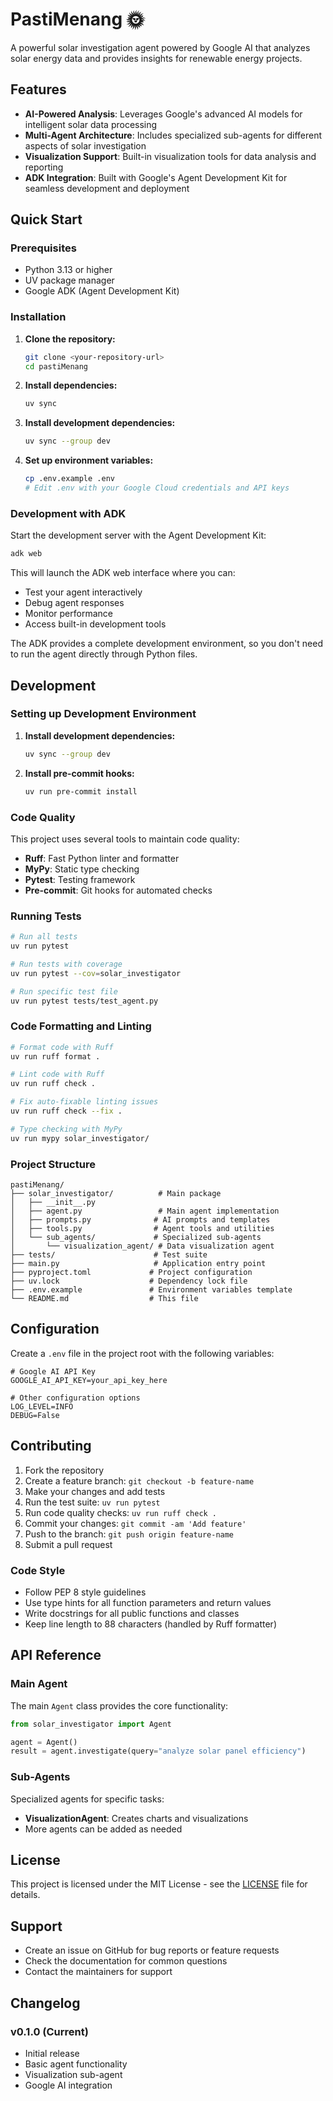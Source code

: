 # PastiMenang 🌞

A powerful solar investigation agent powered by Google AI that analyzes solar energy data and provides insights for renewable energy projects.

## Features

- **AI-Powered Analysis**: Leverages Google's advanced AI models for intelligent solar data processing
- **Multi-Agent Architecture**: Includes specialized sub-agents for different aspects of solar investigation
- **Visualization Support**: Built-in visualization tools for data analysis and reporting
- **ADK Integration**: Built with Google's Agent Development Kit for seamless development and deployment

## Quick Start

### Prerequisites

- Python 3.13 or higher
- UV package manager
- Google ADK (Agent Development Kit)

### Installation

1. **Clone the repository:**
   ```bash
   git clone <your-repository-url>
   cd pastiMenang
   ```

2. **Install dependencies:**
   ```bash
   uv sync
   ```

3. **Install development dependencies:**
   ```bash
   uv sync --group dev
   ```

4. **Set up environment variables:**
   ```bash
   cp .env.example .env
   # Edit .env with your Google Cloud credentials and API keys
   ```

### Development with ADK

Start the development server with the Agent Development Kit:

```bash
adk web
```

This will launch the ADK web interface where you can:
- Test your agent interactively
- Debug agent responses
- Monitor performance
- Access built-in development tools

The ADK provides a complete development environment, so you don't need to run the agent directly through Python files.

## Development

### Setting up Development Environment

1. **Install development dependencies:**
   ```bash
   uv sync --group dev
   ```

2. **Install pre-commit hooks:**
   ```bash
   uv run pre-commit install
   ```

### Code Quality

This project uses several tools to maintain code quality:

- **Ruff**: Fast Python linter and formatter
- **MyPy**: Static type checking
- **Pytest**: Testing framework
- **Pre-commit**: Git hooks for automated checks

### Running Tests

```bash
# Run all tests
uv run pytest

# Run tests with coverage
uv run pytest --cov=solar_investigator

# Run specific test file
uv run pytest tests/test_agent.py
```

### Code Formatting and Linting

```bash
# Format code with Ruff
uv run ruff format .

# Lint code with Ruff
uv run ruff check .

# Fix auto-fixable linting issues
uv run ruff check --fix .

# Type checking with MyPy
uv run mypy solar_investigator/
```

### Project Structure

```
pastiMenang/
├── solar_investigator/          # Main package
│   ├── __init__.py
│   ├── agent.py                 # Main agent implementation
│   ├── prompts.py              # AI prompts and templates
│   ├── tools.py                # Agent tools and utilities
│   └── sub_agents/             # Specialized sub-agents
│       └── visualization_agent/ # Data visualization agent
├── tests/                      # Test suite
├── main.py                     # Application entry point
├── pyproject.toml             # Project configuration
├── uv.lock                    # Dependency lock file
├── .env.example               # Environment variables template
└── README.md                  # This file
```

## Configuration

Create a `.env` file in the project root with the following variables:

```env
# Google AI API Key
GOOGLE_AI_API_KEY=your_api_key_here

# Other configuration options
LOG_LEVEL=INFO
DEBUG=False
```

## Contributing

1. Fork the repository
2. Create a feature branch: `git checkout -b feature-name`
3. Make your changes and add tests
4. Run the test suite: `uv run pytest`
5. Run code quality checks: `uv run ruff check .`
6. Commit your changes: `git commit -am 'Add feature'`
7. Push to the branch: `git push origin feature-name`
8. Submit a pull request

### Code Style

- Follow PEP 8 style guidelines
- Use type hints for all function parameters and return values
- Write docstrings for all public functions and classes
- Keep line length to 88 characters (handled by Ruff formatter)

## API Reference

### Main Agent

The main `Agent` class provides the core functionality:

```python
from solar_investigator import Agent

agent = Agent()
result = agent.investigate(query="analyze solar panel efficiency")
```

### Sub-Agents

Specialized agents for specific tasks:

- **VisualizationAgent**: Creates charts and visualizations
- More agents can be added as needed

## License

This project is licensed under the MIT License - see the [LICENSE](LICENSE) file for details.

## Support

- Create an issue on GitHub for bug reports or feature requests
- Check the documentation for common questions
- Contact the maintainers for support

## Changelog

### v0.1.0 (Current)
- Initial release
- Basic agent functionality
- Visualization sub-agent
- Google AI integration
